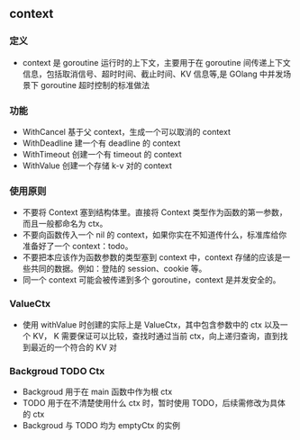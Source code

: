 ## context
### 定义
- context 是 goroutine 运行时的上下文，主要用于在 goroutine 间传递上下文信息，包括取消信号、超时时间、截止时间、KV 信息等,是 GOlang 中并发场景下 goroutine 超时控制的标准做法
### 功能
- WithCancel 基于父 context，生成一个可以取消的 context
- WithDeadline 建一个有 deadline 的 context
- WithTimeout 创建一个有 timeout 的 context
- WithValue 创建一个存储 k-v 对的 context
### 使用原则
- 不要将 Context 塞到结构体里。直接将 Context 类型作为函数的第一参数，而且一般都命名为 ctx。
- 不要向函数传入一个 nil 的 context，如果你实在不知道传什么，标准库给你准备好了一个 context：todo。
- 不要把本应该作为函数参数的类型塞到 context 中，context 存储的应该是一些共同的数据。例如：登陆的 session、cookie 等。
- 同一个 context 可能会被传递到多个 goroutine，context 是并发安全的。
### ValueCtx
- 使用 withValue 时创建的实际上是 ValueCtx，其中包含参数中的 ctx 以及一个 KV， K 需要保证可以比较，查找时通过当前 ctx，向上递归查询，直到找到最近的一个符合的 KV 对
### Backgroud TODO Ctx
- Backgroud 用于在 main 函数中作为根 ctx
- TODO 用于在不清楚使用什么 ctx 时，暂时使用 TODO，后续需修改为具体的 ctx
- Backgroud 与 TODO 均为 emptyCtx 的实例